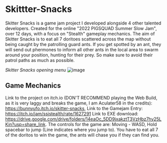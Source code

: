 # Skittter-Snacks
Skitter Snacks is a game jam project I developed alongside 4 other talented developers. Created for the online "2022 PIGSQUAD Summer Slow Jam", over 12 days, with a focus on "Stealth" gameplay mechanics. The aim of Skitter Snacks is to eat all 7 doritoes scattered across the map without being caught by the patrolling guard ants. If you get spotted by an ant, they will send out phermones to inform all other ants in the local area to swarm around your position, hunting for their prey. So make sure to avoid their patrol paths as much as possible.

*Skitter Snacks opening menu*
![image](https://github.com/user-attachments/assets/95587d44-83e6-4471-852f-18cd7ef0836a)

## Game Mechanics

Link to the project on itch.io (DON'T RECOMMEND playing the Web Build, as it is very laggy and breaks the game, I am Aculater58 in the credits): https://bunnyufo.itch.io/skitter-snacks, Link to the Gamejam Entry: https://itch.io/jam/ssjstealth/rate/1627291 Link to EXE download: https://drive.google.com/drive/folders/14eaOc_5DD9jxakztT3VzHbz7hy25LKin?usp=share_link. 
The controls for the game are: Moving - WASD, Hold spacebar to jump (Line indicates where you jump to). 
You have to eat all 7 of the doritos to win the game, the ants will chase you if they can find you.
